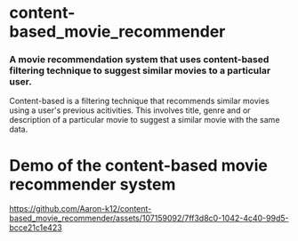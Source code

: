 # content-based_movie_recommender
### A movie recommendation system that uses content-based filtering technique to suggest similar movies to a particular user.

Content-based is a filtering technique that recommends similar movies using a user's previous acitivities. This involves title, genre and or description of a particular movie to suggest a similar movie with the same data.

# Demo of the content-based movie recommender system


https://github.com/Aaron-k12/content-based_movie_recommender/assets/107159092/7ff3d8c0-1042-4c40-99d5-bcce21c1e423



